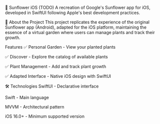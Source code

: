 🌻 Sunflower iOS (TODO)
A recreation of Google's Sunflower app for iOS, developed in SwiftUI following Apple's best development practices.

📱 About the Project
This project replicates the experience of the original Sunflower app (Android), adapted for the iOS platform, maintaining the essence of a virtual garden where users can manage plants and track their growth.

Features
✅ Personal Garden - View your planted plants

✅ Discover - Explore the catalog of available plants

✅ Plant Management - Add and track plant growth

✅ Adapted Interface - Native iOS design with SwiftUI

🛠 Technologies
SwiftUI - Declarative interface

Swift - Main language

MVVM - Architectural pattern

iOS 16.0+ - Minimum supported version
